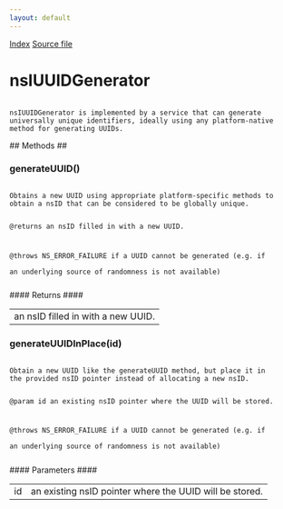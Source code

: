 ```yaml
---
layout: default
---
```

<div id='links'><a href="../index.html">Index</a>
<a href="http://dxr.mozilla.org/mozilla-central/source/xpcom/base/nsIUUIDGenerator.idl">Source file</a>
</div>

# nsIUUIDGenerator #
<code>  
nsIUUIDGenerator is implemented by a service that can generate  
universally unique identifiers, ideally using any platform-native  
method for generating UUIDs.  
  
</code>
## Methods ##

### generateUUID() ###
<code>  
Obtains a new UUID using appropriate platform-specific methods to  
obtain a nsID that can be considered to be globally unique.  
  
@returns an nsID filled in with a new UUID.  
  
@throws NS_ERROR_FAILURE if a UUID cannot be generated (e.g. if  
an underlying source of randomness is not available)  
  
</code>
#### Returns ####

<table>

<tr>
<td>an nsID filled in with a new UUID.  
</td>
</tr>

</table>

### generateUUIDInPlace(id) ###
<code>  
Obtain a new UUID like the generateUUID method, but place it in  
the provided nsID pointer instead of allocating a new nsID.  
  
@param id an existing nsID pointer where the UUID will be stored.  
  
@throws NS_ERROR_FAILURE if a UUID cannot be generated (e.g. if  
an underlying source of randomness is not available)  
  
</code>
#### Parameters ####

<table>

<tr>
<td>id</td>
<td>an existing nsID pointer where the UUID will be stored.  
</td>
</tr>

</table>
